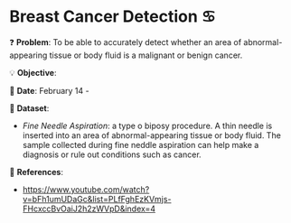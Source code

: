 # Breast Cancer Detection ♋

❓ **Problem**: To be able to accurately detect whether an area of abnormal-appearing tissue or body fluid is a malignant or benign cancer.

💡 **Objective**:

📅 **Date**: February 14 -

🔢 **Dataset**: 
- *Fine Needle Aspiration*: a type o biposy procedure. A thin needle is inserted into an area of abnormal-appearing tissue or body fluid. The sample collected during fine neddle aspiration can help make a diagnosis or rule out conditions such as cancer.

📜 **References**:
- https://www.youtube.com/watch?v=bFh1umUDaGc&list=PLfFghEzKVmjs-FHcxccBvOaiJ2h2zWVpD&index=4
